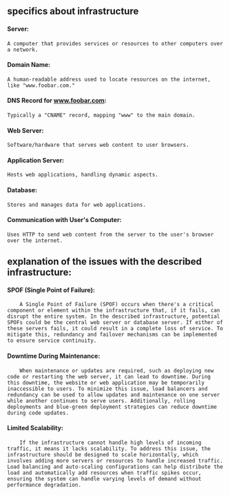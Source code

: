 ## specifics about infrastructure
#### Server:
    A computer that provides services or resources to other computers over a network.
#### Domain Name:
    A human-readable address used to locate resources on the internet, like "www.foobar.com."
#### DNS Record for www.foobar.com:
    Typically a "CNAME" record, mapping "www" to the main domain.
#### Web Server:
    Software/hardware that serves web content to user browsers.
#### Application Server:
    Hosts web applications, handling dynamic aspects.
#### Database:
    Stores and manages data for web applications.
#### Communication with User's Computer:
    Uses HTTP to send web content from the server to the user's browser over the internet.
## explanation of the issues with the described infrastructure:

#### SPOF (Single Point of Failure):
        A Single Point of Failure (SPOF) occurs when there's a critical component or element within the infrastructure that, if it fails, can disrupt the entire system. In the described infrastructure, potential SPOFs could be the central web server or database server. If either of these servers fails, it could result in a complete loss of service. To mitigate this, redundancy and failover mechanisms can be implemented to ensure service continuity.
        
#### Downtime During Maintenance:
        When maintenance or updates are required, such as deploying new code or restarting the web server, it can lead to downtime. During this downtime, the website or web application may be temporarily inaccessible to users. To minimize this issue, load balancers and redundancy can be used to allow updates and maintenance on one server while another continues to serve users. Additionally, rolling deployments and blue-green deployment strategies can reduce downtime during code updates.
        
#### Limited Scalability:
        If the infrastructure cannot handle high levels of incoming traffic, it means it lacks scalability. To address this issue, the infrastructure should be designed to scale horizontally, which involves adding more servers or resources to handle increased traffic. Load balancing and auto-scaling configurations can help distribute the load and automatically add resources when traffic spikes occur, ensuring the system can handle varying levels of demand without performance degradation.
        

